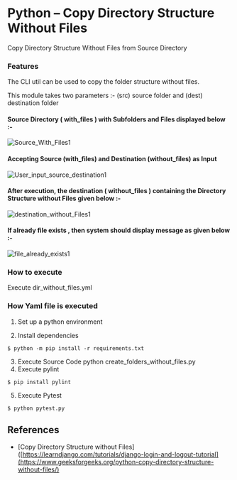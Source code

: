 # Python – Copy Directory Structure Without Files
Copy Directory Structure Without Files from Source Directory

### Features

The CLI util can be used to copy the folder structure without files.

This module takes two parameters :-  (src) source folder and (dest) destination folder 

#### Source Directory ( with_files ) with Subfolders and Files displayed below :- 
![Source_With_Files1](https://github.com/vijaikannangit/create-dir-wof/assets/128213310/d29a909a-bc7e-482f-b35b-7b8c8d42b2a8)

#### Accepting Source (with_files) and Destination (without_files) as Input
![User_input_source_destination1](https://github.com/vijaikannangit/create-dir-wof/assets/128213310/8f409ad8-6c00-4fca-98ff-43efc9a7f294)

#### After execution, the destination ( without_files ) containing the Directory Structure without Files given below :- 
![destination_without_Files1](https://github.com/vijaikannangit/create-dir-wof/assets/128213310/8d682d98-d209-4152-9173-f2c18010ce8e)

#### If already file exists , then system should display message as given below  :- 
![file_already_exists1](https://github.com/vijaikannangit/create-dir-wof/assets/128213310/07743499-a790-4d40-b4fc-ec30a83e1ca1)

### How to execute

Execute dir_without_files.yml

### How Yaml file is executed

1. Set up a python environment

2. Install dependencies
```
$ python -m pip install -r requirements.txt
```
3. Execute Source Code
python create_folders_without_files.py
4. Execute pylint
```
$ pip install pylint
```
5. Execute Pytest
```
$ python pytest.py
```
## References
* [Copy Directory Structure without Files]([https://learndjango.com/tutorials/django-login-and-logout-tutorial](https://www.geeksforgeeks.org/python-copy-directory-structure-without-files/)
